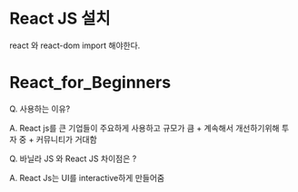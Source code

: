 # React JS 설치

react 와 react-dom import 해야한다.

# React_for_Beginners

Q. 사용하는 이유?

A. React js를 큰 기업들이 주요하게 사용하고 규모가 큼 + 계속해서 개선하기위해 투자 중 + 커뮤니티가 거대함

Q. 바닐라 JS 와 React JS 차이점은 ?

A. React Js는 UI를 interactive하게 만들어줌
